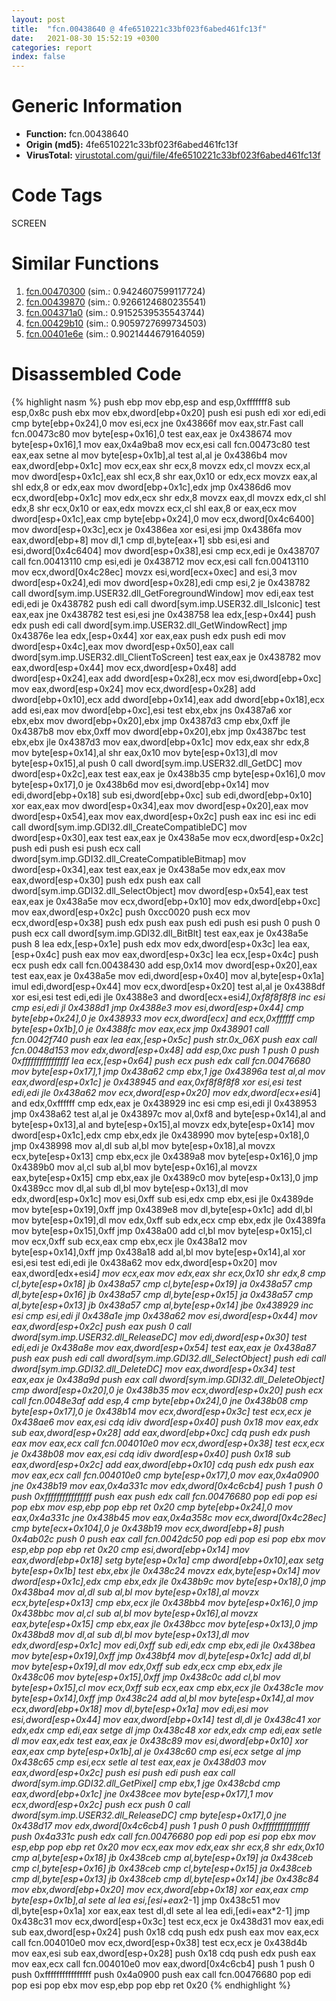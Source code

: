 ```yaml
---
layout: post
title:  "fcn.00438640 @ 4fe6510221c33bf023f6abed461fc13f"
date:   2021-08-30 15:52:19 +0300
categories: report
index: false
---
```


# Generic Information
- **Function:** fcn.00438640
- **Origin (md5):** 4fe6510221c33bf023f6abed461fc13f
- **VirusTotal:** [virustotal.com/gui/file/4fe6510221c33bf023f6abed461fc13f][virustotal_ref]

# Code Tags
<span class="tag" id="SCREEN">SCREEN</span>


# Similar Functions

1. [fcn.00470300][similar_1_ref] (sim.: 0.9424607599117724)
2. [fcn.00439870][similar_2_ref] (sim.: 0.9266124680235541)
3. [fcn.004371a0][similar_3_ref] (sim.: 0.9152539535543744)
4. [fcn.00429b10][similar_4_ref] (sim.: 0.9059727699734503)
5. [fcn.00401e6e][similar_5_ref] (sim.: 0.9021444679164059)


# Disassembled Code

{% highlight nasm %}
push ebp
mov ebp,esp
and esp,0xfffffff8
sub esp,0x8c
push ebx
mov ebx,dword[ebp+0x20]
push esi
push edi
xor edi,edi
cmp byte[ebp+0x24],0
mov esi,ecx
jne 0x43866f
mov eax,str.Fast
call fcn.00473c80
mov byte[esp+0x16],0
test eax,eax
je 0x438674
mov byte[esp+0x16],1
mov eax,0x4a9ba8
mov ecx,esi
call fcn.00473c80
test eax,eax
setne al
mov byte[esp+0x1b],al
test al,al
je 0x4386b4
mov eax,dword[ebp+0x1c]
mov ecx,eax
shr ecx,8
movzx edx,cl
movzx ecx,al
mov dword[esp+0x1c],eax
shl ecx,8
shr eax,0x10
or edx,ecx
movzx eax,al
shl edx,8
or edx,eax
mov dword[ebp+0x1c],edx
jmp 0x4386d6
mov ecx,dword[ebp+0x1c]
mov edx,ecx
shr edx,8
movzx eax,dl
movzx edx,cl
shl edx,8
shr ecx,0x10
or eax,edx
movzx ecx,cl
shl eax,8
or eax,ecx
mov dword[esp+0x1c],eax
cmp byte[ebp+0x24],0
mov ecx,dword[0x4c6400]
mov dword[esp+0x3c],ecx
je 0x4386ea
xor esi,esi
jmp 0x4386fa
mov eax,dword[ebp+8]
mov dl,1
cmp dl,byte[eax+1]
sbb esi,esi
and esi,dword[0x4c6404]
mov dword[esp+0x38],esi
cmp ecx,edi
je 0x438707
call fcn.00413110
cmp esi,edi
je 0x438712
mov ecx,esi
call fcn.00413110
mov ecx,dword[0x4c28ec]
movzx esi,word[ecx+0xec]
and esi,3
mov dword[esp+0x24],edi
mov dword[esp+0x28],edi
cmp esi,2
je 0x438782
call dword[sym.imp.USER32.dll_GetForegroundWindow]
mov edi,eax
test edi,edi
je 0x438782
push edi
call dword[sym.imp.USER32.dll_IsIconic]
test eax,eax
jne 0x438782
test esi,esi
jne 0x438758
lea edx,[esp+0x44]
push edx
push edi
call dword[sym.imp.USER32.dll_GetWindowRect]
jmp 0x43876e
lea edx,[esp+0x44]
xor eax,eax
push edx
push edi
mov dword[esp+0x4c],eax
mov dword[esp+0x50],eax
call dword[sym.imp.USER32.dll_ClientToScreen]
test eax,eax
je 0x438782
mov eax,dword[esp+0x44]
mov ecx,dword[esp+0x48]
add dword[esp+0x24],eax
add dword[esp+0x28],ecx
mov esi,dword[ebp+0xc]
mov eax,dword[esp+0x24]
mov ecx,dword[esp+0x28]
add dword[ebp+0x10],ecx
add dword[ebp+0x14],eax
add dword[ebp+0x18],ecx
add esi,eax
mov dword[ebp+0xc],esi
test ebx,ebx
jns 0x4387a6
xor ebx,ebx
mov dword[ebp+0x20],ebx
jmp 0x4387d3
cmp ebx,0xff
jle 0x4387b8
mov ebx,0xff
mov dword[ebp+0x20],ebx
jmp 0x4387bc
test ebx,ebx
jle 0x4387d3
mov eax,dword[ebp+0x1c]
mov edx,eax
shr edx,8
mov byte[esp+0x14],al
shr eax,0x10
mov byte[esp+0x13],dl
mov byte[esp+0x15],al
push 0
call dword[sym.imp.USER32.dll_GetDC]
mov dword[esp+0x2c],eax
test eax,eax
je 0x438b35
cmp byte[esp+0x16],0
mov byte[esp+0x17],0
je 0x438b6d
mov esi,dword[ebp+0x14]
mov edi,dword[ebp+0x18]
sub esi,dword[ebp+0xc]
sub edi,dword[ebp+0x10]
xor eax,eax
mov dword[esp+0x34],eax
mov dword[esp+0x20],eax
mov dword[esp+0x54],eax
mov eax,dword[esp+0x2c]
push eax
inc esi
inc edi
call dword[sym.imp.GDI32.dll_CreateCompatibleDC]
mov dword[esp+0x30],eax
test eax,eax
je 0x438a5e
mov ecx,dword[esp+0x2c]
push edi
push esi
push ecx
call dword[sym.imp.GDI32.dll_CreateCompatibleBitmap]
mov dword[esp+0x34],eax
test eax,eax
je 0x438a5e
mov edx,eax
mov eax,dword[esp+0x30]
push edx
push eax
call dword[sym.imp.GDI32.dll_SelectObject]
mov dword[esp+0x54],eax
test eax,eax
je 0x438a5e
mov ecx,dword[ebp+0x10]
mov edx,dword[ebp+0xc]
mov eax,dword[esp+0x2c]
push 0xcc0020
push ecx
mov ecx,dword[esp+0x38]
push edx
push eax
push edi
push esi
push 0
push 0
push ecx
call dword[sym.imp.GDI32.dll_BitBlt]
test eax,eax
je 0x438a5e
push 8
lea edx,[esp+0x1e]
push edx
mov edx,dword[esp+0x3c]
lea eax,[esp+0x4c]
push eax
mov eax,dword[esp+0x3c]
lea ecx,[esp+0x4c]
push ecx
push edx
call fcn.00438430
add esp,0x14
mov dword[esp+0x20],eax
test eax,eax
je 0x438a5e
mov edi,dword[esp+0x40]
mov al,byte[esp+0x1a]
imul edi,dword[esp+0x44]
mov ecx,dword[esp+0x20]
test al,al
je 0x4388df
xor esi,esi
test edi,edi
jle 0x4388e3
and dword[ecx+esi*4],0xf8f8f8f8
inc esi
cmp esi,edi
jl 0x4388d1
jmp 0x4388e3
mov esi,dword[esp+0x44]
cmp byte[ebp+0x24],0
je 0x438933
mov ecx,dword[ecx]
and ecx,0xffffff
cmp byte[esp+0x1b],0
je 0x4388fc
mov eax,ecx
jmp 0x438901
call fcn.0042f740
push eax
lea eax,[esp+0x5c]
push str.0x_06X
push eax
call fcn.0048d153
mov edx,dword[esp+0x48]
add esp,0xc
push 1
push 0
push 0xffffffffffffffff
lea ecx,[esp+0x64]
push ecx
push edx
call fcn.00476680
mov byte[esp+0x17],1
jmp 0x438a62
cmp ebx,1
jge 0x43896a
test al,al
mov eax,dword[esp+0x1c]
je 0x438945
and eax,0xf8f8f8f8
xor esi,esi
test edi,edi
jle 0x438a62
mov ecx,dword[esp+0x20]
mov edx,dword[ecx+esi*4]
and edx,0xffffff
cmp edx,eax
je 0x438929
inc esi
cmp esi,edi
jl 0x438953
jmp 0x438a62
test al,al
je 0x43897c
mov al,0xf8
and byte[esp+0x14],al
and byte[esp+0x13],al
and byte[esp+0x15],al
movzx edx,byte[esp+0x14]
mov dword[esp+0x1c],edx
cmp ebx,edx
jle 0x438990
mov byte[esp+0x18],0
jmp 0x438998
mov al,dl
sub al,bl
mov byte[esp+0x18],al
movzx ecx,byte[esp+0x13]
cmp ebx,ecx
jle 0x4389a8
mov byte[esp+0x16],0
jmp 0x4389b0
mov al,cl
sub al,bl
mov byte[esp+0x16],al
movzx eax,byte[esp+0x15]
cmp ebx,eax
jle 0x4389c0
mov byte[esp+0x13],0
jmp 0x4389cc
mov dl,al
sub dl,bl
mov byte[esp+0x13],dl
mov edx,dword[esp+0x1c]
mov esi,0xff
sub esi,edx
cmp ebx,esi
jle 0x4389de
mov byte[esp+0x19],0xff
jmp 0x4389e8
mov dl,byte[esp+0x1c]
add dl,bl
mov byte[esp+0x19],dl
mov edx,0xff
sub edx,ecx
cmp ebx,edx
jle 0x4389fa
mov byte[esp+0x15],0xff
jmp 0x438a00
add cl,bl
mov byte[esp+0x15],cl
mov ecx,0xff
sub ecx,eax
cmp ebx,ecx
jle 0x438a12
mov byte[esp+0x14],0xff
jmp 0x438a18
add al,bl
mov byte[esp+0x14],al
xor esi,esi
test edi,edi
jle 0x438a62
mov edx,dword[esp+0x20]
mov eax,dword[edx+esi*4]
mov ecx,eax
mov edx,eax
shr ecx,0x10
shr edx,8
cmp cl,byte[esp+0x18]
jb 0x438a57
cmp cl,byte[esp+0x19]
ja 0x438a57
cmp dl,byte[esp+0x16]
jb 0x438a57
cmp dl,byte[esp+0x15]
ja 0x438a57
cmp al,byte[esp+0x13]
jb 0x438a57
cmp al,byte[esp+0x14]
jbe 0x438929
inc esi
cmp esi,edi
jl 0x438a1e
jmp 0x438a62
mov esi,dword[esp+0x44]
mov eax,dword[esp+0x2c]
push eax
push 0
call dword[sym.imp.USER32.dll_ReleaseDC]
mov edi,dword[esp+0x30]
test edi,edi
je 0x438a8e
mov eax,dword[esp+0x54]
test eax,eax
je 0x438a87
push eax
push edi
call dword[sym.imp.GDI32.dll_SelectObject]
push edi
call dword[sym.imp.GDI32.dll_DeleteDC]
mov eax,dword[esp+0x34]
test eax,eax
je 0x438a9d
push eax
call dword[sym.imp.GDI32.dll_DeleteObject]
cmp dword[esp+0x20],0
je 0x438b35
mov ecx,dword[esp+0x20]
push ecx
call fcn.0048e3af
add esp,4
cmp byte[ebp+0x24],0
jne 0x438b08
cmp byte[esp+0x17],0
je 0x438b14
mov ecx,dword[esp+0x3c]
test ecx,ecx
je 0x438ae6
mov eax,esi
cdq
idiv dword[esp+0x40]
push 0x18
mov eax,edx
sub eax,dword[esp+0x28]
add eax,dword[ebp+0xc]
cdq
push edx
push eax
mov eax,ecx
call fcn.004010e0
mov ecx,dword[esp+0x38]
test ecx,ecx
je 0x438b08
mov eax,esi
cdq
idiv dword[esp+0x40]
push 0x18
sub eax,dword[esp+0x2c]
add eax,dword[ebp+0x10]
cdq
push edx
push eax
mov eax,ecx
call fcn.004010e0
cmp byte[esp+0x17],0
mov eax,0x4a0900
jne 0x438b19
mov eax,0x4a331c
mov edx,dword[0x4c6cb4]
push 1
push 0
push 0xffffffffffffffff
push eax
push edx
call fcn.00476680
pop edi
pop esi
pop ebx
mov esp,ebp
pop ebp
ret 0x20
cmp byte[ebp+0x24],0
mov eax,0x4a331c
jne 0x438b45
mov eax,0x4a358c
mov ecx,dword[0x4c28ec]
cmp byte[ecx+0x104],0
je 0x438b19
mov ecx,dword[ebp+8]
push 0x4ab02c
push 0
push eax
call fcn.0042dc50
pop edi
pop esi
pop ebx
mov esp,ebp
pop ebp
ret 0x20
cmp esi,dword[ebp+0x14]
mov eax,dword[ebp+0x18]
setg byte[esp+0x1a]
cmp dword[ebp+0x10],eax
setg byte[esp+0x1b]
test ebx,ebx
jle 0x438c24
movzx edx,byte[esp+0x14]
mov dword[esp+0x1c],edx
cmp ebx,edx
jle 0x438b9c
mov byte[esp+0x18],0
jmp 0x438ba4
mov al,dl
sub al,bl
mov byte[esp+0x18],al
movzx ecx,byte[esp+0x13]
cmp ebx,ecx
jle 0x438bb4
mov byte[esp+0x16],0
jmp 0x438bbc
mov al,cl
sub al,bl
mov byte[esp+0x16],al
movzx eax,byte[esp+0x15]
cmp ebx,eax
jle 0x438bcc
mov byte[esp+0x13],0
jmp 0x438bd8
mov dl,al
sub dl,bl
mov byte[esp+0x13],dl
mov edx,dword[esp+0x1c]
mov edi,0xff
sub edi,edx
cmp ebx,edi
jle 0x438bea
mov byte[esp+0x19],0xff
jmp 0x438bf4
mov dl,byte[esp+0x1c]
add dl,bl
mov byte[esp+0x19],dl
mov edx,0xff
sub edx,ecx
cmp ebx,edx
jle 0x438c06
mov byte[esp+0x15],0xff
jmp 0x438c0c
add cl,bl
mov byte[esp+0x15],cl
mov ecx,0xff
sub ecx,eax
cmp ebx,ecx
jle 0x438c1e
mov byte[esp+0x14],0xff
jmp 0x438c24
add al,bl
mov byte[esp+0x14],al
mov ecx,dword[ebp+0x18]
mov dl,byte[esp+0x1a]
mov edi,esi
mov esi,dword[esp+0x44]
mov eax,dword[ebp+0x14]
test dl,dl
je 0x438c41
xor edx,edx
cmp edi,eax
setge dl
jmp 0x438c48
xor edx,edx
cmp edi,eax
setle dl
mov eax,edx
test eax,eax
je 0x438c89
mov esi,dword[ebp+0x10]
xor eax,eax
cmp byte[esp+0x1b],al
je 0x438c60
cmp esi,ecx
setge al
jmp 0x438c65
cmp esi,ecx
setle al
test eax,eax
je 0x438d03
mov eax,dword[esp+0x2c]
push esi
push edi
push eax
call dword[sym.imp.GDI32.dll_GetPixel]
cmp ebx,1
jge 0x438cbd
cmp eax,dword[ebp+0x1c]
jne 0x438cee
mov byte[esp+0x17],1
mov ecx,dword[esp+0x2c]
push ecx
push 0
call dword[sym.imp.USER32.dll_ReleaseDC]
cmp byte[esp+0x17],0
jne 0x438d17
mov edx,dword[0x4c6cb4]
push 1
push 0
push 0xffffffffffffffff
push 0x4a331c
push edx
call fcn.00476680
pop edi
pop esi
pop ebx
mov esp,ebp
pop ebp
ret 0x20
mov ecx,eax
mov edx,eax
shr ecx,8
shr edx,0x10
cmp al,byte[esp+0x18]
jb 0x438ceb
cmp al,byte[esp+0x19]
ja 0x438ceb
cmp cl,byte[esp+0x16]
jb 0x438ceb
cmp cl,byte[esp+0x15]
ja 0x438ceb
cmp dl,byte[esp+0x13]
jb 0x438ceb
cmp dl,byte[esp+0x14]
jbe 0x438c84
mov ebx,dword[ebp+0x20]
mov ecx,dword[ebp+0x18]
xor eax,eax
cmp byte[esp+0x1b],al
sete al
lea esi,[esi+eax*2-1]
jmp 0x438c51
mov dl,byte[esp+0x1a]
xor eax,eax
test dl,dl
sete al
lea edi,[edi+eax*2-1]
jmp 0x438c31
mov ecx,dword[esp+0x3c]
test ecx,ecx
je 0x438d31
mov eax,edi
sub eax,dword[esp+0x24]
push 0x18
cdq
push edx
push eax
mov eax,ecx
call fcn.004010e0
mov ecx,dword[esp+0x38]
test ecx,ecx
je 0x438d4b
mov eax,esi
sub eax,dword[esp+0x28]
push 0x18
cdq
push edx
push eax
mov eax,ecx
call fcn.004010e0
mov eax,dword[0x4c6cb4]
push 1
push 0
push 0xffffffffffffffff
push 0x4a0900
push eax
call fcn.00476680
pop edi
pop esi
pop ebx
mov esp,ebp
pop ebp
ret 0x20
{% endhighlight %}


[similar_1_ref]: /report/fcn.00470300@4fe6510221c33bf023f6abed461fc13f
[similar_2_ref]: /report/fcn.00439870@4fe6510221c33bf023f6abed461fc13f
[similar_3_ref]: /report/fcn.004371a0@4fe6510221c33bf023f6abed461fc13f
[similar_4_ref]: /report/fcn.00429b10@1123b7aa5760238fe93045e585b8234c
[similar_5_ref]: /report/fcn.00401e6e@3d7f25d788af3e7f7707a736ac852465
[virustotal_ref]: https://www.virustotal.com/gui/file/4fe6510221c33bf023f6abed461fc13f